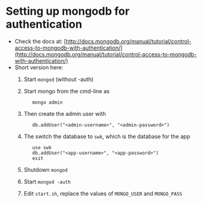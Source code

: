 Setting up mongodb for authentication
=====================================

- Check the docs at: [http://docs.mongodb.org/manual/tutorial/control-access-to-mongodb-with-authentication/](http://docs.mongodb.org/manual/tutorial/control-access-to-mongodb-with-authentication/)
- Short version here:
  1. Start `mongod` (without -auth)
  1. Start mongo from the cmd-line as 

            mongo admin
	
  1. Then create the admin user with 

            db.addUser("<admin-username>", "<admin-password>")

  1. The switch the database to `swk`, which is the database for the app

            use swk
            db.addUser("<app-username>", "<app-password>")
			exit

  1. Shutdown `mongod`
  1. Start `mongod -auth`
  1. Edit `start.sh`, replace the values of `MONGO_USER` and `MONGO_PASS`

